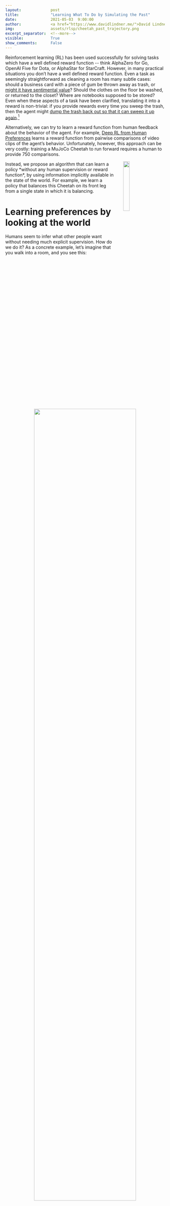 ```yaml
---
layout:             post
title:              "Learning What To Do by Simulating the Past"
date:               2021-05-03  9:00:00
author:             <a href="https://www.davidlindner.me/">David Lindner</a>, <a href="https://rohinshah.com/">Rohin Shah</a>
img:                assets/rlsp/cheetah_past_trajectory.png
excerpt_separator:  <!--more-->
visible:            True
show_comments:      False
---
```


<!-- twitter -->
<meta name="twitter:title" content="Example Post Title">
<meta name="twitter:card" content="summary_large_image">
<meta name="twitter:image" content="https://bair.berkeley.edu/static/blog/example_post/image1.png">

<meta name="keywords" content="keyword1, keyword2">
<meta name="description" content="The BAIR Blog">
<meta name="author" content="John Doe">

Reinforcement learning (RL) has been used successfully for solving tasks which
have a well defined reward function -- think AlphaZero for Go, OpenAI Five for
Dota, or AlphaStar for StarCraft. However, in many practical situations you
don’t have a well defined reward function. Even a task as seemingly
straightforward as cleaning a room has many subtle cases: should a business
card with a piece of gum be thrown away as trash, or [might it have sentimental
value][1]? Should the clothes on the floor be washed, or returned to the
closet?  Where are notebooks supposed to be stored? Even when these aspects of
a task have been clarified, translating it into a reward is non-trivial: if you
provide rewards every time you sweep the trash, then the agent might [dump the
trash back out so that it can sweep it up again][2].[^podcast]

Alternatively, we can try to learn a reward function from human feedback about
the behavior of the agent. For example, [Deep RL from Human Preferences][3]
learns a reward function from pairwise comparisons of video clips of the
agent’s behavior. Unfortunately, however, this approach can be very costly:
training a MuJoCo Cheetah to run forward requires a human to provide 750
comparisons.

<img src="https://bair.berkeley.edu/static/blog/rlsp/cheetah_balancing_deep_rlsp.gif" width="20%" hspace="30" align="right">
Instead, we propose an algorithm that can learn a policy *without any human
supervision or reward function*, by using information implicitly available in
the state of the world. For example, we learn a policy that balances this
Cheetah on its front leg from a single state in which it is balancing.

<!--more-->

# Learning preferences by looking at the world

Humans seem to infer what other people want without needing much explicit
supervision. How do we do it? As a concrete example, let’s imagine that you
walk into a room, and you see this:

<p style="text-align:center;">
<img src="https://bair.berkeley.edu/static/blog/rlsp/cards.png" width="80%">
<br>
</p>

You’re probably going to immediately be a lot more careful, to ensure you don’t
knock down the elaborate house of cards.[^knock] But how exactly did you know
that you *shouldn’t* knock it down? Presumably you’ve never encountered a
situation like this before, so it can’t be past experience. Nor can it be
“built-in priors” from evolution -- our hunter-gatherer ancestors did not
routinely find giant houses of cards while foraging. No, the reason you know it
should not be knocked down is that *someone* has clearly put in a lot of effort
into making this house of cards -- it certainly didn’t build itself -- and they
wouldn’t have done so unless they really cared about it.

[Preferences Implicit in the State of the World][4] develops an algorithm,
*Reward Learning by Simulating the Past* (RLSP), that does this sort of
reasoning, allowing an agent to infer human preferences *without explicit
feedback*. As an example, consider the room environment below:

<p style="text-align:center;">
<img src="https://bair.berkeley.edu/static/blog/rlsp/rlsp.gif" width="80%">
<br>
</p>

When the robot is deployed, Alice asks it to navigate to the purple door. If we
were to encode this as a reward function that only rewards the robot while it
is at the purple door, the robot would take the shortest path to the purple
door, knocking over and breaking the vase – since no one said it shouldn’t do
that. The robot is perfectly aware that its plan causes it to break the vase,
but by default it doesn’t realize that it *shouldn’t* break the vase.

RLSP can instead infer that the vase should not be broken. At a high level, it
effectively considers all the ways that the past could have been, checks which
ones are consistent with the observed state, and infers a reward function based
on the result. If Alice didn’t care about whether the vase was broken, she
would have probably broken it some time in the past. If she *wanted* the vase
broken, she definitely would have broken it some time in the past. So the only
consistent explanation is that Alice cared about the vase being intact. In
contrast, we would observe the same state regardless of Alice’s preferences
about carpets, and so RLSP does not infer anything about those preferences.

<img src="https://bair.berkeley.edu/static/blog/rlsp/purple_cheetah.png" width="20%" hspace="30" align="right">
Unfortunately, this approach requires reasoning about all possible pasts, which
is intractable in even moderate environments. Prior work has only tested the
idea in very simple gridworld environments. What would it take to scale this
idea up to bigger, continuous environments, where we don’t have full knowledge
of the environment dynamics? Intuitively, it should still be possible to make
such inferences. Consider for example this Cheetah that is balancing on its
front leg. Just as before, we can reason that there are very few behaviors that
end up with the Cheetah in this particular state, and so the Cheetah “prefers”
to be balancing on one leg.

In [our latest paper to be presented at ICLR 2021][5], we introduce *Deep
Reward Learning by Simulating the Past (Deep RLSP)*, an extension of the RLSP
algorithm that can be scaled up to tasks like the balancing Cheetah task.

# Simulating the past

The key difficulty for scaling up RLSP to bigger environments is in how to
reason about “what must have happened in the past”. To address this, we
*sample* likely past trajectories, instead of enumerating all possible past
trajectories. In the case of the balancing Cheetah, we can infer that the
Cheetah must have followed a trajectory similar to the one shown here:

<p style="text-align:center;">
<img src="https://bair.berkeley.edu/static/blog/rlsp/cheetah_past_trajectory.png" width="90%">
<br>
</p>

Model-based RL algorithms often simulate the future by rolling out a policy
$\pi(a_t \mid s_t)$ to choose actions and an environment dynamics model
$\mathcal{T}(s_{t+1} \mid s_t, a_t)$ to predict future states. Similarly, we
simulate the past by rolling out an inverse policy $\pi^{-1}(a_t \mid s_{t+1})$
that predicts which action $a_t$ the user took that resulted in the state
$s_{t+1}$, and an inverse environment dynamics model $\mathcal{T}^{-1}(s_t \mid
s_{t+1}, a_t)$ that predicts the state $s_t$ from which the chosen action $a_t$
would have led to $s_{t+1}$. By alternating between predicting past actions,
and predicting past states from which those actions were taken, we can simulate
trajectories arbitrarily far into the past.

Before we get into the details of how we train these models, let’s first
understand how we’re going to use the trained models to infer preferences from
an observed state $s_0$.

# The Deep RLSP gradient estimator

The RLSP algorithm uses gradient ascent to continuously update a linear reward
function to explain an observed state $s_0$. To scale this idea up we make two
key changes to their approach: (1) we learn a feature representation of each
state, and model the reward function as linear in these features, and (2) we
approximate the RLSP gradient by sampling likely past trajectories instead of
enumerating all possible past trajectories. See our paper for a detailed
discussion of the derivation.

This results in the Deep RLSP gradient estimator that aims to maximize the
likelihood of an observed state $s_0$ under a reward function defined with a
parameter vector $\theta$:

<!--
Daniel Seita: currently the \mathop throws an error.

$$\nabla_{\theta} \ln p(s_0 \mid \theta) = {\color{Blue}\mathop{\mathbb{E}}\limits_{\tau_{-T:-1}~\sim~\langle s_0, \pi^{-1}, \mathcal{T}^{-1} \rangle}} \left[ {\color{ForestGreen} \left( \sum_{t=-T}^{0} \phi(s_t) \right)}  - {\color{Brown}\mathop{\mathbb{E}}\limits_{\tau'~\sim~\langle s_{-T}, \pi, \mathcal{T} \rangle}} \left[ {\color{Red} \left( \sum_{t=-T}^{0} \phi(s'_t) \right)} \right] \right]$$
-->

<p style="text-align:center;">
<img src="https://bair.berkeley.edu/static/blog/rlsp/rlsp_gradient.png" width="100%">
<br>
</p>

Intuitively the gradient is computed in three steps: First, we <b><font color="#071E90">simulate backwards</font></b>
to determine what <b><font color="#119E56">must have happened</font></b> before $s_0$. Second, we <b><font color="#792509">simulate forwards</font></b> to determine <b><font color="#FF2D16">what the current policy (which is optimized for $\theta$) does</font></b>. Third, we compute
the difference of the backward and forward trajectories. This gradient changes
the reward parameter $\theta$ such that it rewards the features observed in the
backward trajectories, and punishes the features observed in the forward
trajectories. As a result, when the reward is reoptimized, the new policy will
tend to create trajectories that are less like the forward trajectories and
more like the backward trajectories.

In other words, the gradient encourages a reward function such that the
backward trajectories (what must have been done in the past) and forward
trajectories (what an agent would do using the current reward) are *consistent*
with each other. Once the trajectories are consistent, the gradient becomes
zero, and we have learned a reward function that is likely to cause the
observed state $s_0$.

The core of our algorithm is to perform gradient ascent using this gradient.
However, we need access to $\phi$, $\pi^{-1}$, $\mathcal{T}^{-1}$, $\pi$, and
$\mathcal{T}$ to compute the gradient. We learn these models from an initial
dataset $\mathcal{D}$ of environment interactions. Note that $\mathcal{D}$ need
not involve any human input: in our experiments, we use rollouts of a random
policy to produce $\mathcal{D}$. We can then learn the necessary models as
follows:

1. The feature function $\phi$ can be trained by applying any self-supervised representation learning technique to $\mathcal{D}$. We use a Variational Autoencoder (VAE) in our experiments.
2. The forward policy $\pi$ is trained using deep RL. We use Soft-Actor-Critic (SAC) in our experiments.
3. The forward environment dynamics $\mathcal{T}$ do not need to be learned, as we have access to a simulator for the environment.
4. The inverse policy $\pi^{-1}$ is trained using supervised learning on $(s, a, s’)$ transitions collected when executing $\pi$.
5. The inverse environment dynamics $\mathcal{T}^{-1}$ is trained using supervised learning on $(s, a, s’)$ transitions in $\mathcal{D}$.

# Deep RLSP in MuJoCo

To test our algorithm, we applied it to tasks in the MuJoCo simulator. These
environments are commonly used to benchmark RL algorithms, and a typical task
would be to make simulated robots walk.

To evaluate Deep RLSP, we use RL to train policies that walk, run or hop
forward, and then sample a single state from these policies. Deep RLSP must
then use just that state to infer that it is supposed to make the simulated
robot walk forward. Note that this task is a little easier than it sounds
because the state information in MuJoCo not only contains joint positions, but
also velocities, so a single state also provides some information about how the
robot is moving.

Our experiments show that this works reasonably well. We tested it primarily
for a Cheetah robot and a Hopper robot, and in both cases it did in fact learn
to move forward. Of course, the learned policies don’t perform worse as well as
policies that are directly trained on the true reward function.

But the whole point of Deep RLSP is to learn in situations where we *don’t*
have a reward. So, as a more interesting test case, we used Deep RLSP to
imitate behaviors from a single state that are hard to explicitly specify in a
reward function. We generated a set of “skills” using an unsupervised skill
discovery algorithm called [DADS][8], including the balancing skill that we saw
earlier.  Again, we sampled a single state or a small number of states, and
checked whether Deep RLSP would learn to mimic the skill.

Since we don’t have access to a true reward function for “balancing”, we do not
have an obvious way to quantitatively evaluate the performance of Deep RLSP. We
instead looked at [videos of the learned policies][6] and judged them
qualitatively. For example, here is the original balancing Cheetah, alongside
the behavior learned by Deep RLSP using a single input state:

<p style="text-align:center;">
<img src="https://bair.berkeley.edu/static/blog/rlsp/cheetah_balancing_original.gif" hspace="10" height="230">
<img src="https://bair.berkeley.edu/static/blog/rlsp/sampled_state.png" hspace="10" height="230">
<img src="https://bair.berkeley.edu/static/blog/rlsp/cheetah_balancing_deep_rlsp.gif" hspace="10" height="230">
<br>
<i>
From left to right: <b>Original</b>, <b>Sampled state</b>, and <b>Deep RLSP</b>.
</i>
</p>

The behavior isn’t perfect -- you can see that the head sometimes touches the
ground, and it doesn’t seem particularly *good* at balancing -- but it has
clearly learned the broad outline of what should be done.

# Looking forward

While our initial evaluation of Deep RLSP is promising, there is much remaining
work for learning preferences from the state of the world.

The main requirement for Deep RLSP to work well is to learn good models of the
inverse environment dynamics and inverse policy, and a good feature function.
In the MuJoCo environments we relied on simple representation learning for the
feature function and supervised learning for the models. This approach is
unlikely to work for much bigger environments or real-world robotics
applications. However, we are optimistic that advances in model-based RL can
directly be applied to this problem.

A second open question is how to learn preferences from the state of the world
in a multiagent setting. Typically the state will be optimized by one or more
*humans*, and we want a different *robot* to learn these preferences. Deep RLSP
currently learns the human’s reward and policy, but ultimately we want to use
that to inform the robot’s behavior. In our experiments, the “human” and
“robot” were the same, and so we could directly use the inferred policy as our
robot policy, but obviously this will not be the case in a realistic
application.

Finally, while we focused on imitation learning in this project, Deep RLSP is
also very promising for learning *safety constraints*, such as “don’t break the
vase”. We hope that the idea of learning preferences from the state of the
world will also be useful for applying RL in safety critical environments.

*This post is based on the paper “[Learning What To Do by Simulating the
Past][5]”, presented at ICLR 2021. You can see our trained policies on
our [website][6].  We also provide code to reproduce our experiments
[here][7].*

<hr>

[^podcast]: See timestamp 31:47 in the linked podcast. Transcript: ‘One of the
    examples that I give is my friend and collaborator, Tom Griffiths. When his
    daughter was really young, she had this toy brush and pan, and she swept up
    some stuff on the floor and put it in the trash. And he praised her, like
    “Oh, wow, good job. You swept that really well.” And the daughter was very
    proud.  And then without missing a beat, she dumps the trash back out onto
    the floor in order to sweep it up a second time and get the same praise a
    second time.’

[^knock]: Or maybe you immediately want to knock it down, because you like to
    see the world burn. Still, the point is that you do know that it counts as
    “destruction”, rather than just being a random side effect that nobody
    cares about.


[1]:https://brooklyn99.fandom.com/wiki/The_Takeback
[2]:https://80000hours.org/podcast/episodes/brian-christian-the-alignment-problem/
[3]:https://arxiv.org/pdf/1706.03741.pdf
[4]:https://arxiv.org/abs/1902.04198
[5]:https://arxiv.org/abs/2104.03946
[6]:https://sites.google.com/view/deep-rlsp
[7]:https://github.com/HumanCompatibleAI/deep-rlsp
[8]:https://sites.google.com/view/dads-skill/home/dads-iclr2020?authuser=0
